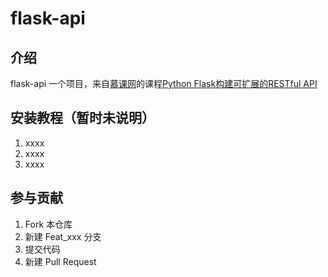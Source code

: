 # flask-api

## 介绍
flask-api 一个项目，来自[慕课网](https://www.imooc.com)的课程[Python Flask构建可扩展的RESTful API](https://coding.imooc.com/class/220.html)


## 安装教程（暂时未说明）

1. xxxx
2. xxxx
3. xxxx

## 参与贡献

1. Fork 本仓库
2. 新建 Feat_xxx 分支
3. 提交代码
4. 新建 Pull Request